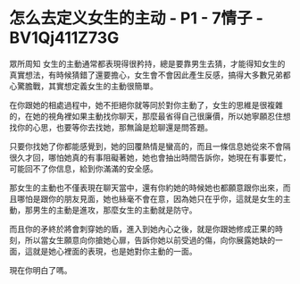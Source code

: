 # 怎么去定义女生的主动 - P1 - 7情子 - BV1Qj411Z73G

眾所周知 女生的主動通常都表現得很矜持，總是要靠男生去猜，才能得知女生的真實想法，有時候猜錯了還要擔心，女生會不會因此產生反感，搞得大多數兄弟都心驚膽戰，其實想定義女生的主動很簡單。

在你跟她的相處過程中，她不拒絕你就等同於對你主動了，女生的思維是很複雜的，在她的視角裡如果主動找你聊天，那麼最省得自己很廉價，所以她寧願忍住想找你的心思，也要等你去找她，那無論是尬聊還是問答題。

只要你找她了你都能感覺到，她的回覆熱情是蠻高的，而且一條信息她從來不會隔很久才回，哪怕她真的有事阻礙著她，她也會抽出時間告訴你，她現在有事要忙，可能回不了你信息，給到你滿滿的安全感。

那女生的主動也不僅表現在聊天當中，還有你約她的時候她也都願意跟你出來，而且哪怕是跟你的朋友見面，她也絲毫不會在意，因為她只在乎你，這就是女生的主動，那男生的主動是進攻，那麼女生的主動就是防守。

而且你的矛終於將會刺穿她的盾，進入到她內心之後，就是你跟她修成正果的時刻，所以當女生願意向你搶她心扉，告訴你她以前受過的傷，向你展露她缺的一面，這就是她心裡面的表現，也是她對你主動的一面。

現在你明白了嗎。